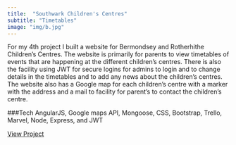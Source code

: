 ```yaml
---
title:  "Southwark Children's Centres"
subtitle: "Timetables"
image: "img/b.jpg"
---
```


For my 4th project I built a website for Bermondsey and Rotherhithe Children’s Centres. The website is primarily for parents to view timetables of events that are happening at the different children’s centres. There is also the facility using JWT for secure logins for admins to login and to change details in the timetables and to add any news about the children’s centres. The website also has a Google map for each children’s centre with a marker with the address and a mail to facility for parent’s to contact the children’s centre.

###Tech
AngularJS, Google maps API, Mongoose, CSS, Bootstrap, Trello, Marvel, Node, Express, and JWT


<a href="https://southwark-childrens-centres.herokuapp.com/#/">View Project</a>